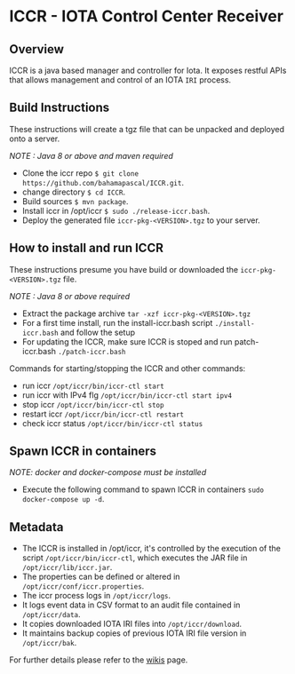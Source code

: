 # ICCR - IOTA Control Center Receiver



## Overview

ICCR is a java based manager and controller for Iota. It exposes restful APIs that allows management and control of an IOTA `IRI` process.     

## Build Instructions
These instructions will create a tgz file that can be unpacked and deployed onto a server.

*NOTE : Java 8 or above and maven required*
- Clone the iccr repo `$ git clone https://github.com/bahamapascal/ICCR.git`.
- change directory `$ cd ICCR`.        
- Build sources `$ mvn package`.
- Install iccr in /opt/iccr `$ sudo ./release-iccr.bash`.  
- Deploy the generated file `iccr-pkg-<VERSION>.tgz` to your server.


## How to install and run ICCR
These instructions presume you have build or downloaded the `iccr-pkg-<VERSION>.tgz` file.

*NOTE : Java 8 or above required*
- Extract the package archive `tar -xzf iccr-pkg-<VERSION>.tgz`
- For a first time install, run the install-iccr.bash script `./install-iccr.bash` and follow the setup
- For updating the ICCR, make sure ICCR is stoped and run patch-iccr.bash `./patch-iccr.bash`

Commands for starting/stopping the ICCR and other commands:
- run iccr `/opt/iccr/bin/iccr-ctl start`
- run iccr with IPv4 flg `/opt/iccr/bin/iccr-ctl start ipv4`
- stop iccr `/opt/iccr/bin/iccr-ctl stop`
- restart iccr `/opt/iccr/bin/iccr-ctl restart`
- check iccr status `/opt/iccr/bin/iccr-ctl status`


## Spawn ICCR in containers

*NOTE: docker and docker-compose must be installed*

- Execute the following command to spawn ICCR in containers `sudo docker-compose up -d`. 


## Metadata
- The ICCR is installed in /opt/iccr, it's controlled by the execution of the script `/opt/iccr/bin/iccr-ctl`,
which executes  the JAR file in `/opt/iccr/lib/iccr.jar`.
- The properties can be defined or altered in `/opt/iccr/conf/iccr.properties`.
- The iccr process logs in `/opt/iccr/logs`.
- It logs event data in CSV format to an audit file contained in `/opt/iccr/data`.
- It copies downloaded IOTA IRI files into `/opt/iccr/download`.
- It maintains backup copies of previous IOTA IRI file version in `/opt/iccr/bak`.


For further details please refer to the [wikis](https://github.com/bahamapascal/ICCR/wiki) page.

